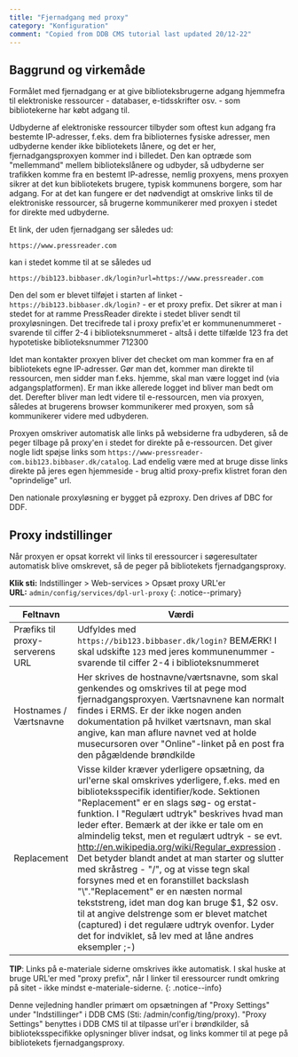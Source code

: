 ```yaml
---
title: "Fjernadgang med proxy"
category: "Konfiguration"
comment: "Copied from DDB CMS tutorial last updated 20/12-22"
---
```

## Baggrund og virkemåde ##
Formålet med fjernadgang er at give biblioteksbrugerne adgang hjemmefra til elektroniske ressourcer - databaser, e-tidsskrifter osv. - som bibliotekerne har købt adgang til.

Udbyderne af elektroniske ressourcer tilbyder som oftest kun adgang fra bestemte IP-adresser, f.eks. dem fra biblioternes fysiske adresser, men udbyderne kender ikke bibliotekets lånere, og det er her, fjernadgangsproxyen kommer ind i billedet. Den kan optræde som "mellemmand" mellem bibliotekslånere og udbyder, så udbyderne ser trafikken komme fra en bestemt IP-adresse, nemlig proxyens, mens proxyen sikrer at det kun bibliotekets brugere, typisk kommunens borgere, som har adgang. For at det kan fungere er det nødvendigt at omskrive links til de elektroniske ressourcer, så brugerne kommunikerer med proxyen i stedet for direkte med udbyderne.

Et link, der uden fjernadgang ser således ud:
```
https://www.pressreader.com
```
kan i stedet komme til at se således ud

```
https://bib123.bibbaser.dk/login?url=https://www.pressreader.com
```
Den del som er blevet tilføjet i starten af linket - `https://bib123.bibbaser.dk/login?` - er et proxy prefix. Det sikrer at man i stedet for at ramme PressReader direkte i stedet bliver sendt til proxyløsningen. Det trecifrede tal i proxy prefix'et er kommunenummeret - svarende til ciffer 2-4 i biblioteksnummeret - altså i dette tilfælde 123 fra det hypotetiske biblioteksnummer 712300

Idet man kontakter proxyen bliver det checket om man kommer fra en af bibliotekets egne IP-adresser. Gør man det, kommer man direkte til ressourcen, men sidder man f.eks. hjemme, skal man være logget ind (via adgangsplatformen). Er man ikke allerede logget ind bliver man bedt om det. Derefter bliver man ledt videre til e-ressourcen, men via proxyen, således at brugerens browser kommunikerer med proxyen, som så kommunikerer videre med udbyderen.

Proxyen omskriver automatisk alle links på websiderne fra udbyderen, så de peger tilbage på proxy'en i stedet for direkte på e-ressourcen. Det giver nogle lidt spøjse links som `https://www-pressreader-com.bib123.bibbaser.dk/catalog`. Lad endelig være med at bruge disse links direkte på jeres egen hjemmeside - brug altid proxy-prefix klistret foran den "oprindelige" url.

Den nationale proxyløsning er bygget på ezproxy. Den drives af DBC for DDF.


## Proxy indstillinger ##
Når proxyen er opsat korrekt vil links til eressourcer i søgeresultater automatisk blive omskrevet, så de peger på bibliotekets fjernadgangsproxy.

**Klik sti:** Indstillinger > Web-services > Opsæt proxy URL'er
\
**URL:** `admin/config/services/dpl-url-proxy`
{: .notice--primary}

|Feltnavn|Værdi|
|---|---|
|Præfiks til proxy-serverens URL|Udfyldes med `https://bib123.bibbaser.dk/login?` BEMÆRK! I skal udskifte `123` med jeres kommunenummer - svarende til ciffer 2-4 i biblioteksnummeret|
|Hostnames / Værtsnavne|Her skrives de hostnavne/værtsnavne, som skal genkendes og omskrives til at pege mod fjernadgangsproxyen. Værtsnavnene kan normalt findes i ERMS. Er der ikke nogen anden dokumentation på hvilket værtsnavn, man skal angive, kan man aflure navnet ved at holde musecursoren over "Online"-linket på en post fra den pågældende brøndkilde|
|Replacement|Visse kilder kræver yderligere opsætning, da url'erne skal omskrives yderligere, f.eks. med en biblioteksspecifik identifier/kode. Sektionen "Replacement" er en slags søg- og erstat-funktion. I "Regulært udtryk" beskrives hvad man leder efter. Bemærk at der ikke er tale om en almindelig tekst, men et regulært udtryk - se evt. http://en.wikipedia.org/wiki/Regular_expression . Det betyder blandt andet at man starter og slutter med skråstreg - "/", og at visse tegn skal forsynes med et en foranstillet backslash "\\"."Replacement" er en næsten normal tekststreng, idet man dog kan bruge $1, $2 osv. til at angive delstrenge som er blevet matchet (captured) i det regulære udtryk ovenfor. Lyder det for indviklet, så lev med at låne andres eksempler ;-)|

**TIP**:  Links på e-materiale siderne omskrives ikke automatisk. I skal huske at bruge URL'er med "proxy prefix", når I linker til eressourcer rundt omkring på sitet - ikke mindst e-materiale-siderne.
{: .notice--info}


Denne vejledning handler primært om opsætningen af "Proxy Settings" under "Indstillinger" i DDB CMS (Sti: /admin/config/ting/proxy). 
"Proxy Settings" benyttes i DDB CMS til at tilpasse url'er i brøndkilder, så biblioteksspecifikke oplysninger bliver indsat, og links kommer til at pege på bibliotekets fjernadgangsproxy.


